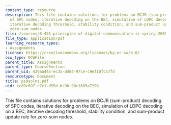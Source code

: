 ```yaml
---
content_type: resource
description: This file contains solutions for problems on BCJR (sum-product) decoding
  of SPC codes, iterative decoding on the BEC, simulation of LDPC decoding on a BEC,
  iterative decoding threshold, stability condition, and sum-product update rule for
  zero-sum nodes.
file: /courses/6-451-principles-of-digital-communication-ii-spring-2005/cc89c697c7e1d55dbc9098c1685a7298_ps9solns.pdf
file_type: application/pdf
learning_resource_types:
- Assignments
license: https://creativecommons.org/licenses/by-nc-sa/4.0/
ocw_type: OCWFile
parent_title: Assignments
parent_type: CourseSection
parent_uid: 429aa445-ec35-d484-97ce-c9ef10fc57fd
resourcetype: Document
title: ps9solns.pdf
uid: cc89c697-c7e1-d55d-bc90-98c1685a7298
---
```

This file contains solutions for problems on BCJR (sum-product) decoding of SPC codes, iterative decoding on the BEC, simulation of LDPC decoding on a BEC, iterative decoding threshold, stability condition, and sum-product update rule for zero-sum nodes.